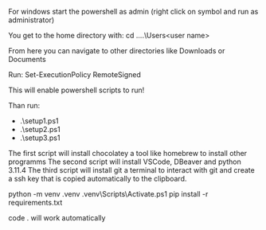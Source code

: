 For windows start the powershell as admin (right click on symbol and run as administrator)

You get to the home directory with: cd ..\..\Users\<user name>

From here you can navigate to other directories like Downloads or Documents

Run: Set-ExecutionPolicy RemoteSigned 

This will enable powershell scripts to run!

Than run: 
- .\setup1.ps1 
- .\setup2.ps1
- .\setup3.ps1

The first script will install chocolatey a tool like homebrew to install other programms
The second script will install VSCode, DBeaver and python 3.11.4
The third script will install git a terminal to interact with git and create a ssh key that is copied automatically to the clipboard.


python -m venv .venv
.venv\Scripts\Activate.ps1
pip install -r requirements.txt

code . will work automatically

